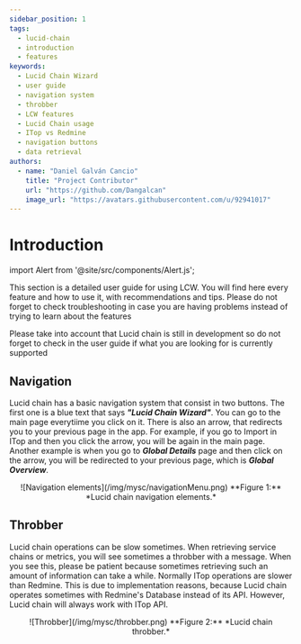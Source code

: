 ```yaml
---
sidebar_position: 1
tags:
  - lucid-chain
  - introduction
  - features
keywords:
  - Lucid Chain Wizard
  - user guide
  - navigation system
  - throbber
  - LCW features
  - Lucid Chain usage
  - ITop vs Redmine
  - navigation buttons
  - data retrieval
authors: 
  - name: "Daniel Galván Cancio"
    title: "Project Contributor"
    url: "https://github.com/Dangalcan"
    image_url: "https://avatars.githubusercontent.com/u/92941017"
---
```


# Introduction

import Alert from '@site/src/components/Alert.js';

This section is a detailed user guide for using LCW. You will find here every feature and how to use it, with recommendations and tips. Please do not forget to check troubleshooting in case you are having problems instead of trying to learn about the features

<Alert>
  Please take into account that Lucid chain is still in development so do not forget to check in the user guide if what you are looking for is currently supported
</Alert>

## Navigation

Lucid chain has a basic navigation system that consist in two buttons. The first one is a blue text that says ***"Lucid Chain Wizard"***. You can go to the main page everytiime you click on it. There is also an arrow, that redirects you to your previous page in the app. For example, if you go to Import in ITop and then you click the arrow, you will be again in the main page. Another example is when you go to  ***Global Details*** page and then click on the arrow, you will be redirected to your previous page, which is ***Global Overview***.

<div align="center">
![Navigation elements](/img/mysc/navigationMenu.png)  
**Figure 1:** *Lucid chain navigation elements.*
</div>

## Throbber

Lucid chain operations can be slow sometimes. When retrieving service chains or metrics, you will see sometimes a throbber with a message. When you see this, please be patient because sometimes retrieving such an amount of information can take a while. Normally ITop operations are slower than Redmine. This is due to implementation reasons, because Lucid chain operates sometimes with Redmine's Database instead of its API. However, Lucid chain will always work with ITop API.

<div align="center">
![Throbber](/img/mysc/throbber.png)  
**Figure 2:** *Lucid chain throbber.*
</div>
